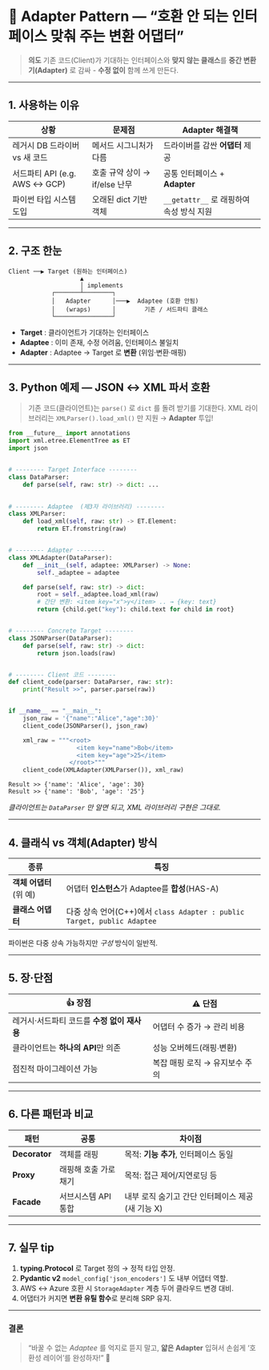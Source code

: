 # 🔌 Adapter Pattern — “호환 안 되는 인터페이스 맞춰 주는 변환 어댑터”

> **의도**
> 기존 코드(Client)가 기대하는 인터페이스와 **맞지 않는 클래스**를
> **중간 변환기(Adapter)** 로 감싸 - **수정 없이** 함께 쓰게 만든다.

---

## 1. 사용하는 이유

| 상황                        | 문제점                   | Adapter 해결책                   |
| ------------------------- | --------------------- | ----------------------------- |
| 레거시 DB 드라이버 vs 새 코드       | 메서드 시그니처가 다름          | 드라이버를 감싼 **어댑터** 제공           |
| 서드파티 API (e.g. AWS ↔ GCP) | 호출 규약 상이 → if/else 난무 | 공통 인터페이스 + **Adapter**        |
| 파이썬 타입 시스템 도입             | 오래된 dict 기반 객체        | `__getattr__` 로 래핑하여 속성 방식 지원 |

---

## 2. 구조 한눈

```
Client ──▶ Target (원하는 인터페이스)
                    ▲
                    │ implements
            ┌───────┴────────┐
            │   Adapter      │───▶  Adaptee (호환 안됨)
            │   (wraps)      │        기존 / 서드파티 클래스
            └────────────────┘
```

* **Target** : 클라이언트가 기대하는 인터페이스
* **Adaptee** : 이미 존재, 수정 어려움, 인터페이스 불일치
* **Adapter** : Adaptee → Target 로 **변환** (위임·변환·매핑)

---

## 3. Python 예제 — **JSON ↔ XML 파서 호환**

> 기존 코드(클라이언트)는 `parse()` 로 `dict` 를 돌려 받기를 기대한다.
> XML 라이브러리는 `XMLParser().load_xml()` 만 지원 → **Adapter** 투입!

```python
from __future__ import annotations
import xml.etree.ElementTree as ET
import json


# -------- Target Interface --------
class DataParser:
    def parse(self, raw: str) -> dict: ...
    

# -------- Adaptee  (제3자 라이브러리) --------
class XMLParser:
    def load_xml(self, raw: str) -> ET.Element:
        return ET.fromstring(raw)


# -------- Adapter --------
class XMLAdapter(DataParser):
    def __init__(self, adaptee: XMLParser) -> None:
        self._adaptee = adaptee

    def parse(self, raw: str) -> dict:
        root = self._adaptee.load_xml(raw)
        # 간단 변환: <item key="x">y</item> .. → {key: text}
        return {child.get("key"): child.text for child in root}


# -------- Concrete Target --------
class JSONParser(DataParser):
    def parse(self, raw: str) -> dict:
        return json.loads(raw)


# -------- Client 코드 --------
def client_code(parser: DataParser, raw: str):
    print("Result >>", parser.parse(raw))


if __name__ == "__main__":
    json_raw = '{"name":"Alice","age":30}'
    client_code(JSONParser(), json_raw)

    xml_raw = """<root>
                   <item key="name">Bob</item>
                   <item key="age">25</item>
                 </root>"""
    client_code(XMLAdapter(XMLParser()), xml_raw)
```

```
Result >> {'name': 'Alice', 'age': 30}
Result >> {'name': 'Bob', 'age': '25'}
```

*클라이언트는 `DataParser` 만 알면 되고, XML 라이브러리 구현은 그대로.*

---

## 4. 클래식 vs 객체(Adapter) 방식

| 종류               | 특징                                                              |
| ---------------- | --------------------------------------------------------------- |
| **객체 어댑터** (위 예) | 어댑터 **인스턴스**가 Adaptee를 **합성**(HAS-A)                            |
| **클래스 어댑터**      | 다중 상속 언어(C++)에서 `class Adapter : public Target, public Adaptee` |

파이썬은 다중 상속 가능하지만 *구성* 방식이 일반적.

---

## 5. 장·단점

| 👍 장점                      | ⚠️ 단점              |
| -------------------------- | ------------------ |
| 레거시·서드파티 코드를 **수정 없이 재사용** | 어댑터 수 증가 → 관리 비용   |
| 클라이언트는 **하나의 API**만 의존     | 성능 오버헤드(래핑∙변환)     |
| 점진적 마이그레이션 가능              | 복잡 매핑 로직 → 유지보수 주의 |

---

## 6. 다른 패턴과 비교

| 패턴            | 공통           | 차이점                            |
| ------------- | ------------ | ------------------------------ |
| **Decorator** | 객체를 래핑       | 목적: **기능 추가**, 인터페이스 동일        |
| **Proxy**     | 래핑해 호출 가로채기  | 목적: 접근 제어/지연로딩 등               |
| **Facade**    | 서브시스템 API 통합 | 내부 로직 숨기고 간단 인터페이스 제공 (새 기능 X) |

---

## 7. 실무 tip

1. **typing.Protocol** 로 Target 정의 → 정적 타입 안정.
2. **Pydantic v2** `model_config['json_encoders']` 도 내부 어댑터 역할.
3. AWS ↔ Azure 호환 시 `StorageAdapter` 계층 두어 클라우드 변경 대비.
4. 어댑터가 커지면 **변환 유틸 함수**로 분리해 SRP 유지.

---

### 결론

> “바꿀 수 없는 *Adaptee* 를 억지로 뜯지 말고, **얇은 Adapter** 입혀서 손쉽게 ‘호환성 레이어’를 완성하자!” 🔌

